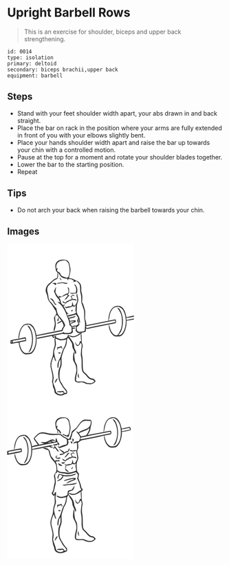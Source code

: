 # Upright Barbell Rows
> This is an exercise for shoulder, biceps and upper back strengthening.

``` 
id: 0014 
type: isolation 
primary: deltoid 
secondary: biceps brachii,upper back 
equipment: barbell 
``` 

## Steps

 - Stand with your feet shoulder width apart, your abs drawn in and back straight.
 - Place the bar on rack in the position where your arms are fully extended in front of you with your elbows slightly bent.
 - Place your hands shoulder width apart and raise the bar up towards your chin with a controlled motion.
 - Pause at the top for a moment and rotate your shoulder blades together.
 - Lower the bar to the starting position.
 - Repeat

## Tips

 - Do not arch your back when raising the barbell towards your chin.

## Images

<svg width="221pt" height="275pt" viewBox="0 0 221 275" xmlns="http://www.w3.org/2000/svg"><g fill="#FFF"><path d="M0 0h221v124.78c-4.27 1.24-8.66 1.99-12.97 3.05-1.28-6.34-2.83-13.33-7.99-17.71-3.98-3.47-9.88-2.56-14.25-.43-7.45 5.48-8.9 15.5-9.45 24.11-12.72 2.75-25.5 5.24-38.28 7.75.45-4.06-1.37-7.73-2.26-11.57.04-5.65.96-11.47-.75-16.98-1.32-3.91-1.95-8.15-4.45-11.54.49-5.87 1.18-12-1.11-17.6-.82-5.36 1-11.77-3.2-16.14-2.57-3.6-7.13-4.25-10.71-6.39-2.34-1.51-5.21-1.46-7.86-1.88 1.01-6.38 4.08-12.87 1.99-19.35-.93-4.54-1.25-10.39-6.45-12.18-5.83-1.41-13.4-1.34-17.37 3.91-3.3 4.37-1.37 10.01-.88 14.94.93 1.05 1.85 2.11 2.78 3.17-.13 3.14-.32 6.28-.67 9.4-6.07.95-9.43 6.5-14.2 9.7-4.69 3.82-7.48 10.93-4.7 16.65 1.84 3.41 1.93 7.33 3.05 10.97 1.08 3.34 3.91 5.58 5.89 8.36 2.75 3.68 4.6 7.95 7.51 11.52.41 1.6.82 3.19 1.24 4.79-1.44 2.36-3.41 4.52-4.19 7.22-.26 3.89 1.81 7.6 1.21 11.54-.15 3.94-2.54 7.73-1.71 11.66.26-.01.78-.02 1.05-.03 1.11-3.83 2.54-7.68 2.45-11.72.39-5.36-2.69-10.72-.01-15.87.71.06 2.12.19 2.83.26.76 1.14 1.55 2.27 2.34 3.4a20.51 20.51 0 0 0-2.67 5.68c.64.44 1.28.88 1.92 1.33.29-2.32.65-4.63.96-6.95 1.33 2.07 2.85 4.01 4.53 5.81-2.77 1.54-5.56 3.06-8.21 4.81 3.45.87 6.14-2.05 8.97-3.48 1.21 2.82 3.33 5.65 2.86 8.87-1.3 1.89-2.9 3.67-3.12 6.08-14.72 2.93-29.42 5.99-44.14 8.99-1.21-6.19-2.86-12.83-7.6-17.32-4.29-4.02-11.15-2.82-15.67.09-6.14 6.18-7.72 15.39-8.4 23.74-4.7.87-9.53 1.3-14.06 2.88.56.88 1.12 1.75 1.68 2.62l.73-2.19c.15 1.08.29 2.17.42 3.26-.8-.6-2.42-1.79-3.23-2.38l1.16 4.32c4.63.57 9.51-2.61 14.34-1.5.35 6.48 2.58 13.28 7.34 17.86 3.52 3.51 8.8 2.15 13.15 1.6 4.29-2.01 6.59-6.58 8.09-10.84 2.47-6.58 2.59-13.72 2.16-20.65 15.35-2.25 30.38-6.17 45.66-8.8.17-3.7 2.79-6.42 4.4-9.54-1.57-8.09-8.73-12.9-12.66-19.68-1.57-3.43-2-7.24-3.02-10.85-4.1-2.93-6.24-7.66-10.06-10.88-4.12-4.09-3.17-10.43-4.76-15.59-1.23-4.2-1.64-9.33 1.61-12.76 2.63-2.38 5.23-4.77 7.66-7.36 2.17-2.38 5.58-2.9 8.02-4.89 1.15-3.28.76-6.84.68-10.23 2.07 2.19 3.42 4.91 5.27 7.25 3.04 2.54 7.12 3.34 10.99 3.38.16.78.47 2.35.63 3.13.44-.95.88-1.91 1.31-2.86 1.78.35 3.57.62 5.39.61 1.37.87 2.76 1.71 4.06 2.69-.69 1.11-1.48 2.15-2.24 3.2.47-.42 1.41-1.25 1.88-1.67.86.11 2.57.32 3.43.43.09-.58.29-1.73.39-2.3 2.35 1.96 4.9 3.87 6.47 6.56 1.85 5.34.28 11.22 2.05 16.59 1.4 4.92.81 10.09 1.1 15.13 1.42 4.43 2.9 8.84 4.41 13.24 1.4 6.18-.05 12.66 1.41 18.85 1.56 5.5.08 11.2.17 16.8-2.48 2.5-7.03 1.47-10.33 2.55-1.03-.69-2.08-1.36-3.13-2.02-.24-1.96-.52-3.92-.86-5.87 1.62-1.87 4.08-3.16 5.02-5.52-.17-.51-.52-1.55-.7-2.07l-.2-.71c-.67-2.34-1.32-4.73-1.05-7.19 1.33 2.39.41 6.12 2.88 7.73.19-2.99-.36-5.96-1.12-8.83-.78-2.88-2.93-5.13-3.85-7.95-1.68-4.22-.22-8.77-.46-13.13-.18-3.84 2.59-7.1 2.44-10.92-.5-3.61-1.46-7.14-2.11-10.72-2.23 2.98.21 6.55.34 9.81.84 4.31-1.94 8.02-4.08 11.45-.67-.12-2.02-.37-2.69-.5-.47-2.13-1.11-4.21-1.81-6.27-.46 2.62.17 5.95-2.08 7.88-2.73.24-5.61-.09-8.01 1.56-1.17-.41-2.35-.83-3.52-1.23 1.13.98 1.99 3.41 3.88 2.78 3.39-1.4 7.42-.93 10.34-3.39.98.38 1.95.77 2.92 1.16.62-.58 1.84-1.74 2.45-2.32-.1 2.25-.17 4.52-.43 6.76-.07.84-.12 1.69-.17 2.54.31.65.93 1.97 1.24 2.62-.02 1.49-1.96 1.68-2.94 2.36-4 1.67-8.61 1.44-12.4 3.71-.26-1.16-.53-2.32-.81-3.47 1.22.35 2.45.7 3.68 1.02-1.83-1.98-4.16-3.61-5.27-6.15-1.37-3.09-2.7-6.21-4.68-8.97 1.77.22 2.48-1.07 3.07-2.38a89.91 89.91 0 0 0-3.48 1.55c-1.07-1.07-2.15-2.12-3.24-3.16-.78-3.51-1.13-7.35-3.81-10.04 4.82-.83 9.11-3.12 13.4-5.34.64.6 1.27 1.2 1.91 1.8-2.04 2.65-4.16 5.23-6.22 7.86 1.55-.89 3.08-1.82 4.6-2.77 1.06-2.12 2.58-3.95 4.57-5.25-1.12-.51-2.23-1.02-3.34-1.54 3.53-2.31 2.73-6.65 2.54-10.2-.12-1.55-1.45-2.45-2.54-3.33.88 3.71 2.95 7.43.81 11.12-4.22 1.01-7.98 3.12-11.22 5.98-1.71-.42-3.42-.89-5.1-1.41l.68 2.65c-3.01-2.54-4.99-5.94-6.46-9.53.39-3 .99-5.97 1.29-8.98-1.81 2.21-2.04 5.24-3.82 7.44 1.89 3.87 2.82 8.34 5.95 11.48 2.41 2.34 3.98 5.31 4.9 8.52-1.57-.5-3.14-.97-4.72-1.38 3.04 3.14 6.98 5.46 9.23 9.32 2.12 3.77 4.62 7.41 5.84 11.61 1.82 6.17 5.68 11.71 5.89 18.32-.16 2.85 4.02 3.19 3.66 6.08-.34 2.77 1.41 6.96-1.83 8.41-3.28 1.6-7.03.6-10.52.71-.66-.69-1.31-1.38-1.96-2.07-.15.41-.45 1.21-.61 1.62-14.94 3-30 5.54-44.86 8.88-.29.5-.86 1.5-1.15 2.01 8.93-1.65 17.8-3.65 26.74-5.28 1.04 1.3 1.85 4.65 4.11 3.2.24-1.52-1.52-2.23-2.31-3.2 4.03-1.22 8.22-1.79 12.3-2.78 2.48-.44 5.09-1.34 7.54-.29 5.14-.18 11.85 1.35 15.08-3.86-.31-1.7-.55-3.4-.79-5.11 1.58-.76 4.67.03 5.11-2.1-2.04-.78-4.43.49-6.19-1.21 1.99-.36 4-.68 6.01-.97l.43-1.77c1.08 2.91.41 6.07.04 9.05 1.88 1.7 3.57 4.98 6.59 3.87 3.16-.88 6.61-.39 9.63-1.69 2.39-1.03 1.59-4.07 1.64-6.04.68.19 2.04.58 2.72.78 12.31-2.87 24.73-5.25 37.11-7.79.19 7.14 2.77 14.68 8.42 19.32 2.98 2.46 7.1 1.48 10.63 1.32 2.79-.13 4.91-2.36 6.47-4.47 4.46-6.71 5.91-14.96 5.69-22.9 4.3-.33 8.48-1.43 12.74-1.99V275H0V0m91.03 57.97c.62 1.41 1.26 2.8 1.89 4.2.46.16 1.4.5 1.87.66-.85-1.9-2.25-3.44-3.76-4.86m-3.28 9.96c-.14.38-.41 1.13-.55 1.51 4.2-.33 8.49-2.41 12.62-.53 1.97 1.03 4.54.9 5.58-1.34-1.84.54-3.7.24-5.46-.4-4.04-1.28-8.17.23-12.19.76m-9.16 1.5c1.81-.45 3.58.02 4.74 1.53 1.3 1.81 3.39-2.09 1.74-2.84-2.2-.72-4.93-.63-6.48 1.31m38.2.11c.83 2.23 2.23 4.19 3.15 6.38.65 3.05.74 6.33-.62 9.2-3.52-.11-7.09.55-10.55-.39 1.4.79 2.75 1.72 4.29 2.23 2.13-.28 4.22-1.11 6.39-.74.54-.09 1.61-.28 2.15-.37 1.79-5.77.66-12.98-4.81-16.31m-2.33 18.99c-1.43 1.05-2.46 2.82-4.53 2.08 1.85 1.5 2.94 3.72 2.11 6.1-3.13-.05-5.4 2.28-8.28 3.09-.71.86-1.41 1.72-2.1 2.6-1.91-.61-3.5-1.82-5.06-3.02-.35 3.26 3.02 3.85 5.37 4.51 1.27-1.55 2.76-2.91 4.85-3.13l1.41-1.57c1.85-.23 3.62-.8 5.15-1.89 2.68.15 5.37.48 7.88 1.52-.7-3.55-4.87-2.83-7.53-3.01.08-1.56-.76-2.82-1.73-3.96l2.73-2.28c1.1.49 2.21.95 3.33 1.39-.91-1.09-1.93-2.78-3.6-2.43m-40.67 6.5c3.53 1.37 5.98 4.15 7.52 7.55.88 1.44 2.88 5.26 4.69 2.67-3.76-1.53-3.91-6.1-6.55-8.74-1.39-1.67-3.7-1.57-5.66-1.48m28.45 18.82c.7.5.7.5 0 0m10.27 1.27l-.68 1.72c1.4 3.27 3.86-3.61.68-1.72m10.01 43.62c-2.11.75-4.15 1.74-6.36 2.17-2.9.18-5.61-1.08-8.44-1.47-2.38-1.92-2.3 1.72-3.12 3.16-2.22 2.28-5.54 2.85-8.54 3.34-3.95.63-7.43-1.66-10.99-2.94l-.04-3.3c-.92.42-2.76 1.27-3.68 1.69 2.26 0 1.78 2.14 1.54 3.45-.97 4.99 1.33 10.26-.84 15.07-1.77 4.68-1.88 9.72-2.31 14.63-2.02 6.91-5.75 14-3.8 21.37 1.86 7.92 4.8 16.2 2.13 24.32 2.02 3.7.78 8.08 2.97 11.69 1.58 2.43.78 5.58 2.21 8.02 3.94 4.71 11.95 6.12 16.89 2.29 1.28-.36 2.93-.09 3.86-1.21 1.16-1.21.41-2.97.45-4.43-1.38-1.66-2.4-3.6-3.92-5.13-3.26-3.08-4.33-7.68-7.26-11.02-2.81-6.43-2.36-13.62-1.22-20.37.55-3.08 2.36-5.78 2.75-8.89.47-4.07-.17-8.15-.07-12.22.47-5.11 2.88-9.72 4.12-14.63 1.76-3.15 4.01-6.13 4.54-9.81 1.22-3.6-.15-7.93 2.58-10.96 2.79 2.13 4.29 5.38 6.18 8.25 2.14 3.13.63 7.32 2.57 10.54 1.69 3.1 2.89 6.43 4.41 9.61 2.85-2.76-.2-6.12-1.27-8.91-1.83-3.25-.52-7.32-2.54-10.48-1.34-2.24-2.58-4.54-4.16-6.62-.63-1.04-2.04-1.8-1.79-3.2-.63-.38-1.89-1.13-2.52-1.51l1.44-.65c6.46 4.62 14.55.52 19.88-3.93.31 4.32.49 8.65.8 12.97-.51 0-1.54-.01-2.05-.02-.73 2.28-1.01 5.05-2.99 6.63-2.64.1-4.21-2.66-4.75-4.9-.2.03-.6.1-.8.14.93 2.19 1.24 5.2 3.68 6.28 3.36.36 4.72-3.28 6.13-5.61 3.69 4.44.34 9.78.64 14.75-.09 3.03-.9 6.09-.01 9.1 2.39 8.97-.71 18.53 2.8 27.3 2.71 2.68 5.63 5.18 7.85 8.31 2.44 3.38 6.4 5.36 10.53 5.56.73.97 1.45 1.96 2.16 2.96-1.72.89-3.34 1.95-5.09 2.77-2.65.18-5.29-.36-7.93-.5-2.46-.78-4.58-2.68-7.27-2.64-3.36-.09-6.7.31-10.06.27-.65-.96-2.11-1.66-1.7-3.03.25-4 .28-8.18 1.94-11.89.01-4.1.26-8.22-.22-12.3-.34-3.56-3.42-6.13-3.72-9.68-.54-4.53-1.84-9.15-.47-13.66-.73-.22-1.69-.41-1.95.56-.77 3.6-.82 7.31-.87 10.98.65 4.32 3.95 7.66 4.99 11.86.94 3.94 1.3 8.14.17 12.09-1 4.72-2.93 9.65-1.45 14.48 2.54 2.56 6.35 2.56 9.65 1.83 3.65-.93 6.76 1.55 9.93 2.87 2.35.14 4.7.33 7.01.81 3.42-1.13 7.63-2.09 9.15-5.79-1.6-1.67-2.76-4.45-5.44-4.4-6.52-.42-9.05-7.36-13.81-10.71-2-1.31-2.35-3.86-2.84-6.01-.96-8.3.38-16.8-1.78-24.96.15-4.53-.44-9.17 1.04-13.55 1.09-3.35-1.76-6.24-1.43-9.55.19-4.64-.12-9.29-.85-13.88l1.99-.88c-3.53-1.19-5.97 1.83-8.63 3.52m.34 71.56c.79 1.41 1.47 2.95 2.83 3.93-.73-2.71-1.27-5.46-1.27-8.27-1.26 1.09-1.15 2.86-1.56 4.34z"/><path d="M89.46 31.39c3.6-2.94 8.4-2.96 12.8-2.79 1.59 1.42 3.38 2.72 4.47 4.6 2.45 7.84 3.35 16.51-.07 24.23-.93.45-1.86.91-2.78 1.38-2.64-.8-5.28-1.62-7.81-2.73-2.38-1.08-3.25-3.74-4.18-5.97-1.67-.99-3.38-1.94-4.82-3.25-.36-1.71.6-3.3 1.03-4.91-.62.15-1.86.44-2.48.59-.46-4 .18-8.78 3.84-11.15zM185.58 111.62c2.34-2.1 5.76-1.64 8.61-2.53 3.08 1.62 6.43 3.28 8.13 6.5 4.77 8.56 5.6 18.96 3.61 28.44-.87 4.48-2.63 8.86-5.59 12.37-1.54 1.62-3.82 3.18-6.17 2.41 1.76-2.71 4.25-5.08 5.19-8.3 3.63-10.61 3.57-22.7-.99-33.02-1.51-2.55-2.81-6.31-6.32-6.34 3.29 4.56 6.62 9.36 7.5 15.07 1.19 7.12 1.13 14.58-.91 21.54-1.23 3.71-3.52 6.92-5.32 10.36l-.15-2.03c-.09.67-.28 2.02-.37 2.69-4.27 1.8-8.37-1.71-10.34-5.25-3-3.89-3.09-9-5.24-13.27 4.01-.54 7.95-1.49 11.92-2.27 1.27-2.16.81-4.44-.33-6.55-4.07.76-8.14 1.51-12.19 2.32 1.42-2.68 1.45-5.75 2.08-8.65.96-5.01 2.99-10.04 6.88-13.49zM105.55 126.72c4.75-1.33 9.73-2.05 14.36-3.9 1.24 1.9 2.53 3.78 3.77 5.69-.59 1.82-1.14 3.67-1.68 5.51 1 1.84 1.8 3.79 2.41 5.8-.72.35-2.15 1.04-2.86 1.39l.33.75c-2.97.2-6.04.39-8.75 1.74-2.01-2.36-3.15-5.22-3.44-8.31 2.49-.18 5.07-1.2 7.48-.12-2.13 1.28-5.87 1.01-6.49 4.02 2.98-.92 5.87-2.11 8.75-3.33-.05-1.02-.08-2.03-.11-3.04-3.25-.15-6.46.45-9.59 1.25-.56-1.35-1.14-2.69-1.75-4.02 3.33-.29 6.53-1.31 9.68-2.39.68-.91 1.39-1.8 2.12-2.67-3.85 1.92-8.16 2.44-12.26 3.56-.49-.48-1.48-1.44-1.97-1.93zM208.03 128.79c4.39-.21 8.65-1.37 12.97-2.09v3.27c-4.26 1.02-8.62 1.51-12.85 2.68-.03-1.28-.07-2.57-.12-3.86z"/><path d="M136.99 143.42c16.46-3.06 32.86-6.4 49.22-9.91 1.9-1.05 3.94 1.99 1.65 3.03-16.31 3.55-32.87 5.96-49.04 10.11-.65-1.05-1.26-2.14-1.83-3.23zM28.16 143.27c2.4-2.63 6.23-1.99 9.36-2.92 9.22 3.76 11.84 14.59 12.39 23.56.14 8.2-1.08 17.15-6.46 23.67-2.71 3.42-7.5 2.72-11.35 2.77-4.41-1.02-6.88-5.35-8.41-9.25-1.4-3.11-1.93-6.49-2.09-9.87 3.9-.27 7.73-1.17 11.49-2.19.09-2.23-.26-4.43-1.21-6.46-4.16.58-8.15 2.03-12.33 2.45.34-.54 1.04-1.62 1.39-2.17.79-6.93 2.22-14.38 7.22-19.59m6.93-.93c2.28 3.42 5.13 6.58 6.26 10.65 3.63 11.89 2.55 25.52-4.45 36.01 2.76-.78 4.08-3.48 5.01-5.95 4.08-10.76 4.1-23.09-.26-33.77-1.5-2.81-2.73-6.94-6.56-6.94z"/><path d="M9.55 168.6c6.91-.69 13.65-2.42 20.48-3.55 1.77-.79 1.65 1.5 1.97 2.49-7.37 1.55-14.78 2.86-22.12 4.5-.09-.86-.25-2.58-.33-3.44zM84.02 164.77c2.68.81 5.17 2.18 7.84 3.03 3.79.67 7.56-.63 11.24-1.35-.75 5.45-1.55 11.17-4.9 15.73-2.36 5.07-3.88 10.52-5.62 15.84-2.41 4.29-4.72 8.86-4.9 13.89-.03 1.62-.47 3.64 1.21 4.65 1.12-5.17.42-10.94 3.98-15.32.02 4.61.84 9.52-1.41 13.78-2.9 6.24-2.9 13.48-1.61 20.13.81 5.61 4.85 9.86 7.19 14.84 2.42 2.87 4.99 5.66 6.73 9.03-1.17.57-2.4.97-3.68 1.2-.99-1.52-1.7-4.48-4.14-3.66-2.78.69-5.76.13-8.48.72-.18.38-.53 1.15-.71 1.53.98-.18 1.95-.35 2.93-.52 2.97 2.12 7.32-2.19 9.06 1.97-4.02 3.69-10.68 2.33-13.66-2-.46-6.03-3.87-11.29-5.03-17.17-.08-2.74 1.05-5.36.94-8.1-.3-5.99-2.29-11.69-3.63-17.48-1.39-6.52.99-13.05 3.64-18.91 1.9 2.39 1.18 7.1 4.5 8.09a85.946 85.946 0 0 1-3.83-15.63c.16-4.5 2.28-8.55 3.29-12.86.1-3.84-.7-7.62-.95-11.43m3.51 15.01c-.2 1.8-.38 3.61-.46 5.43.7-1.13 1.38-2.28 2.06-3.42 1.72-.34 3.42-.8 5.06-1.42.67 1.09 1.39 2.14 2.17 3.15-.35-1.9-1-3.72-1.7-5.51-2.17 1.29-4.59 1.96-7.13 1.77m1.73 9.29c.13.53.4 1.58.54 2.11.94-.13 2.82-.38 3.76-.51-.65-1.87-2.76-1.38-4.3-1.6m-6.51 53.64c1.02-.93 2.02-1.88 2.99-2.87.43-1.94 1.57-3.59 2.66-5.21-3.73.25-4.71 5.12-5.65 8.08z"/></g><g fill="#333"><path d="M85.89 31.83c3.97-5.25 11.54-5.32 17.37-3.91 5.2 1.79 5.52 7.64 6.45 12.18 2.09 6.48-.98 12.97-1.99 19.35 2.65.42 5.52.37 7.86 1.88 3.58 2.14 8.14 2.79 10.71 6.39 4.2 4.37 2.38 10.78 3.2 16.14 2.29 5.6 1.6 11.73 1.11 17.6 2.5 3.39 3.13 7.63 4.45 11.54 1.71 5.51.79 11.33.75 16.98.89 3.84 2.71 7.51 2.26 11.57 12.78-2.51 25.56-5 38.28-7.75.55-8.61 2-18.63 9.45-24.11 4.37-2.13 10.27-3.04 14.25.43 5.16 4.38 6.71 11.37 7.99 17.71 4.31-1.06 8.7-1.81 12.97-3.05v1.92c-4.32.72-8.58 1.88-12.97 2.09.05 1.29.09 2.58.12 3.86 4.23-1.17 8.59-1.66 12.85-2.68v1.67c-4.26.56-8.44 1.66-12.74 1.99.22 7.94-1.23 16.19-5.69 22.9-1.56 2.11-3.68 4.34-6.47 4.47-3.53.16-7.65 1.14-10.63-1.32-5.65-4.64-8.23-12.18-8.42-19.32-12.38 2.54-24.8 4.92-37.11 7.79-.68-.2-2.04-.59-2.72-.78-.05 1.97.75 5.01-1.64 6.04-3.02 1.3-6.47.81-9.63 1.69-3.02 1.11-4.71-2.17-6.59-3.87.37-2.98 1.04-6.14-.04-9.05l-.43 1.77c-2.01.29-4.02.61-6.01.97 1.76 1.7 4.15.43 6.19 1.21-.44 2.13-3.53 1.34-5.11 2.1.24 1.71.48 3.41.79 5.11-3.23 5.21-9.94 3.68-15.08 3.86-2.45-1.05-5.06-.15-7.54.29-4.08.99-8.27 1.56-12.3 2.78.79.97 2.55 1.68 2.31 3.2-2.26 1.45-3.07-1.9-4.11-3.2-8.94 1.63-17.81 3.63-26.74 5.28.29-.51.86-1.51 1.15-2.01 14.86-3.34 29.92-5.88 44.86-8.88.16-.41.46-1.21.61-1.62.65.69 1.3 1.38 1.96 2.07 3.49-.11 7.24.89 10.52-.71 3.24-1.45 1.49-5.64 1.83-8.41.36-2.89-3.82-3.23-3.66-6.08-.21-6.61-4.07-12.15-5.89-18.32-1.22-4.2-3.72-7.84-5.84-11.61-2.25-3.86-6.19-6.18-9.23-9.32 1.58.41 3.15.88 4.72 1.38-.92-3.21-2.49-6.18-4.9-8.52-3.13-3.14-4.06-7.61-5.95-11.48 1.78-2.2 2.01-5.23 3.82-7.44-.3 3.01-.9 5.98-1.29 8.98 1.47 3.59 3.45 6.99 6.46 9.53l-.68-2.65c1.68.52 3.39.99 5.1 1.41 3.24-2.86 7-4.97 11.22-5.98 2.14-3.69.07-7.41-.81-11.12 1.09.88 2.42 1.78 2.54 3.33.19 3.55.99 7.89-2.54 10.2 1.11.52 2.22 1.03 3.34 1.54-1.99 1.3-3.51 3.13-4.57 5.25-1.52.95-3.05 1.88-4.6 2.77 2.06-2.63 4.18-5.21 6.22-7.86-.64-.6-1.27-1.2-1.91-1.8-4.29 2.22-8.58 4.51-13.4 5.34 2.68 2.69 3.03 6.53 3.81 10.04 1.09 1.04 2.17 2.09 3.24 3.16a89.91 89.91 0 0 1 3.48-1.55c-.59 1.31-1.3 2.6-3.07 2.38 1.98 2.76 3.31 5.88 4.68 8.97 1.11 2.54 3.44 4.17 5.27 6.15-1.23-.32-2.46-.67-3.68-1.02.28 1.15.55 2.31.81 3.47 3.79-2.27 8.4-2.04 12.4-3.71.98-.68 2.92-.87 2.94-2.36-.31-.65-.93-1.97-1.24-2.62.05-.85.1-1.7.17-2.54.26-2.24.33-4.51.43-6.76-.61.58-1.83 1.74-2.45 2.32-.97-.39-1.94-.78-2.92-1.16-2.92 2.46-6.95 1.99-10.34 3.39-1.89.63-2.75-1.8-3.88-2.78 1.17.4 2.35.82 3.52 1.23 2.4-1.65 5.28-1.32 8.01-1.56 2.25-1.93 1.62-5.26 2.08-7.88.7 2.06 1.34 4.14 1.81 6.27.67.13 2.02.38 2.69.5 2.14-3.43 4.92-7.14 4.08-11.45-.13-3.26-2.57-6.83-.34-9.81.65 3.58 1.61 7.11 2.11 10.72.15 3.82-2.62 7.08-2.44 10.92.24 4.36-1.22 8.91.46 13.13.92 2.82 3.07 5.07 3.85 7.95.76 2.87 1.31 5.84 1.12 8.83-2.47-1.61-1.55-5.34-2.88-7.73-.27 2.46.38 4.85 1.05 7.19l.2.71c.18.52.53 1.56.7 2.07-.94 2.36-3.4 3.65-5.02 5.52.34 1.95.62 3.91.86 5.87 1.05.66 2.1 1.33 3.13 2.02 3.3-1.08 7.85-.05 10.33-2.55-.09-5.6 1.39-11.3-.17-16.8-1.46-6.19-.01-12.67-1.41-18.85-1.51-4.4-2.99-8.81-4.41-13.24-.29-5.04.3-10.21-1.1-15.13-1.77-5.37-.2-11.25-2.05-16.59-1.57-2.69-4.12-4.6-6.47-6.56-.1.57-.3 1.72-.39 2.3-.86-.11-2.57-.32-3.43-.43-.47.42-1.41 1.25-1.88 1.67.76-1.05 1.55-2.09 2.24-3.2-1.3-.98-2.69-1.82-4.06-2.69-1.82.01-3.61-.26-5.39-.61-.43.95-.87 1.91-1.31 2.86-.16-.78-.47-2.35-.63-3.13-3.87-.04-7.95-.84-10.99-3.38-1.85-2.34-3.2-5.06-5.27-7.25.08 3.39.47 6.95-.68 10.23-2.44 1.99-5.85 2.51-8.02 4.89-2.43 2.59-5.03 4.98-7.66 7.36-3.25 3.43-2.84 8.56-1.61 12.76 1.59 5.16.64 11.5 4.76 15.59 3.82 3.22 5.96 7.95 10.06 10.88 1.02 3.61 1.45 7.42 3.02 10.85 3.93 6.78 11.09 11.59 12.66 19.68-1.61 3.12-4.23 5.84-4.4 9.54-15.28 2.63-30.31 6.55-45.66 8.8.43 6.93.31 14.07-2.16 20.65-1.5 4.26-3.8 8.83-8.09 10.84-4.35.55-9.63 1.91-13.15-1.6-4.76-4.58-6.99-11.38-7.34-17.86-4.83-1.11-9.71 2.07-14.34 1.5l-1.16-4.32c.81.59 2.43 1.78 3.23 2.38-.13-1.09-.27-2.18-.42-3.26l-.73 2.19c-.56-.87-1.12-1.74-1.68-2.62 4.53-1.58 9.36-2.01 14.06-2.88.68-8.35 2.26-17.56 8.4-23.74 4.52-2.91 11.38-4.11 15.67-.09 4.74 4.49 6.39 11.13 7.6 17.32 14.72-3 29.42-6.06 44.14-8.99.22-2.41 1.82-4.19 3.12-6.08.47-3.22-1.65-6.05-2.86-8.87-2.83 1.43-5.52 4.35-8.97 3.48 2.65-1.75 5.44-3.27 8.21-4.81-1.68-1.8-3.2-3.74-4.53-5.81-.31 2.32-.67 4.63-.96 6.95-.64-.45-1.28-.89-1.92-1.33.6-2.02 1.49-3.94 2.67-5.68-.79-1.13-1.58-2.26-2.34-3.4-.71-.07-2.12-.2-2.83-.26-2.68 5.15.4 10.51.01 15.87.09 4.04-1.34 7.89-2.45 11.72-.27.01-.79.02-1.05.03-.83-3.93 1.56-7.72 1.71-11.66.6-3.94-1.47-7.65-1.21-11.54.78-2.7 2.75-4.86 4.19-7.22-.42-1.6-.83-3.19-1.24-4.79-2.91-3.57-4.76-7.84-7.51-11.52-1.98-2.78-4.81-5.02-5.89-8.36-1.12-3.64-1.21-7.56-3.05-10.97-2.78-5.72.01-12.83 4.7-16.65 4.77-3.2 8.13-8.75 14.2-9.7.35-3.12.54-6.26.67-9.4-.93-1.06-1.85-2.12-2.78-3.17-.49-4.93-2.42-10.57.88-14.94m3.57-.44c-3.66 2.37-4.3 7.15-3.84 11.15.62-.15 1.86-.44 2.48-.59-.43 1.61-1.39 3.2-1.03 4.91 1.44 1.31 3.15 2.26 4.82 3.25.93 2.23 1.8 4.89 4.18 5.97 2.53 1.11 5.17 1.93 7.81 2.73.92-.47 1.85-.93 2.78-1.38 3.42-7.72 2.52-16.39.07-24.23-1.09-1.88-2.88-3.18-4.47-4.6-4.4-.17-9.2-.15-12.8 2.79m96.12 80.23c-3.89 3.45-5.92 8.48-6.88 13.49-.63 2.9-.66 5.97-2.08 8.65 4.05-.81 8.12-1.56 12.19-2.32 1.14 2.11 1.6 4.39.33 6.55-3.97.78-7.91 1.73-11.92 2.27 2.15 4.27 2.24 9.38 5.24 13.27 1.97 3.54 6.07 7.05 10.34 5.25.09-.67.28-2.02.37-2.69l.15 2.03c1.8-3.44 4.09-6.65 5.32-10.36 2.04-6.96 2.1-14.42.91-21.54-.88-5.71-4.21-10.51-7.5-15.07 3.51.03 4.81 3.79 6.32 6.34 4.56 10.32 4.62 22.41.99 33.02-.94 3.22-3.43 5.59-5.19 8.3 2.35.77 4.63-.79 6.17-2.41 2.96-3.51 4.72-7.89 5.59-12.37 1.99-9.48 1.16-19.88-3.61-28.44-1.7-3.22-5.05-4.88-8.13-6.5-2.85.89-6.27.43-8.61 2.53m-80.03 15.1c.49.49 1.48 1.45 1.97 1.93 4.1-1.12 8.41-1.64 12.26-3.56-.73.87-1.44 1.76-2.12 2.67-3.15 1.08-6.35 2.1-9.68 2.39.61 1.33 1.19 2.67 1.75 4.02 3.13-.8 6.34-1.4 9.59-1.25.03 1.01.06 2.02.11 3.04-2.88 1.22-5.77 2.41-8.75 3.33.62-3.01 4.36-2.74 6.49-4.02-2.41-1.08-4.99-.06-7.48.12.29 3.09 1.43 5.95 3.44 8.31 2.71-1.35 5.78-1.54 8.75-1.74l-.33-.75c.71-.35 2.14-1.04 2.86-1.39-.61-2.01-1.41-3.96-2.41-5.8.54-1.84 1.09-3.69 1.68-5.51-1.24-1.91-2.53-3.79-3.77-5.69-4.63 1.85-9.61 2.57-14.36 3.9m31.44 16.7c.57 1.09 1.18 2.18 1.83 3.23 16.17-4.15 32.73-6.56 49.04-10.11 2.29-1.04.25-4.08-1.65-3.03-16.36 3.51-32.76 6.85-49.22 9.91m-108.83-.15c-5 5.21-6.43 12.66-7.22 19.59-.35.55-1.05 1.63-1.39 2.17 4.18-.42 8.17-1.87 12.33-2.45.95 2.03 1.3 4.23 1.21 6.46-3.76 1.02-7.59 1.92-11.49 2.19.16 3.38.69 6.76 2.09 9.87 1.53 3.9 4 8.23 8.41 9.25 3.85-.05 8.64.65 11.35-2.77 5.38-6.52 6.6-15.47 6.46-23.67-.55-8.97-3.17-19.8-12.39-23.56-3.13.93-6.96.29-9.36 2.92M9.55 168.6c.08.86.24 2.58.33 3.44 7.34-1.64 14.75-2.95 22.12-4.5-.32-.99-.2-3.28-1.97-2.49-6.83 1.13-13.57 2.86-20.48 3.55z"/><path d="M91.03 57.97c1.51 1.42 2.91 2.96 3.76 4.86-.47-.16-1.41-.5-1.87-.66-.63-1.4-1.27-2.79-1.89-4.2zM87.75 67.93c4.02-.53 8.15-2.04 12.19-.76 1.76.64 3.62.94 5.46.4-1.04 2.24-3.61 2.37-5.58 1.34-4.13-1.88-8.42.2-12.62.53.14-.38.41-1.13.55-1.51zM78.59 69.43c1.55-1.94 4.28-2.03 6.48-1.31 1.65.75-.44 4.65-1.74 2.84-1.16-1.51-2.93-1.98-4.74-1.53zM116.79 69.54c5.47 3.33 6.6 10.54 4.81 16.31-.54.09-1.61.28-2.15.37-2.17-.37-4.26.46-6.39.74-1.54-.51-2.89-1.44-4.29-2.23 3.46.94 7.03.28 10.55.39 1.36-2.87 1.27-6.15.62-9.2-.92-2.19-2.32-4.15-3.15-6.38zM114.46 88.53c1.67-.35 2.69 1.34 3.6 2.43-1.12-.44-2.23-.9-3.33-1.39L112 91.85c.97 1.14 1.81 2.4 1.73 3.96 2.66.18 6.83-.54 7.53 3.01-2.51-1.04-5.2-1.37-7.88-1.52-1.53 1.09-3.3 1.66-5.15 1.89l-1.41 1.57c-2.09.22-3.58 1.58-4.85 3.13-2.35-.66-5.72-1.25-5.37-4.51 1.56 1.2 3.15 2.41 5.06 3.02.69-.88 1.39-1.74 2.1-2.6 2.88-.81 5.15-3.14 8.28-3.09.83-2.38-.26-4.6-2.11-6.1 2.07.74 3.1-1.03 4.53-2.08zM73.79 95.03c1.96-.09 4.27-.19 5.66 1.48 2.64 2.64 2.79 7.21 6.55 8.74-1.81 2.59-3.81-1.23-4.69-2.67-1.54-3.4-3.99-6.18-7.52-7.55zM102.24 113.85c.7.5.7.5 0 0zM112.51 115.12c3.18-1.89.72 4.99-.68 1.72l.68-1.72zM35.09 142.34c3.83 0 5.06 4.13 6.56 6.94 4.36 10.68 4.34 23.01.26 33.77-.93 2.47-2.25 5.17-5.01 5.95 7-10.49 8.08-24.12 4.45-36.01-1.13-4.07-3.98-7.23-6.26-10.65zM122.52 158.74c2.66-1.69 5.1-4.71 8.63-3.52l-1.99.88c.73 4.59 1.04 9.24.85 13.88-.33 3.31 2.52 6.2 1.43 9.55-1.48 4.38-.89 9.02-1.04 13.55 2.16 8.16.82 16.66 1.78 24.96.49 2.15.84 4.7 2.84 6.01 4.76 3.35 7.29 10.29 13.81 10.71 2.68-.05 3.84 2.73 5.44 4.4-1.52 3.7-5.73 4.66-9.15 5.79-2.31-.48-4.66-.67-7.01-.81-3.17-1.32-6.28-3.8-9.93-2.87-3.3.73-7.11.73-9.65-1.83-1.48-4.83.45-9.76 1.45-14.48 1.13-3.95.77-8.15-.17-12.09-1.04-4.2-4.34-7.54-4.99-11.86.05-3.67.1-7.38.87-10.98.26-.97 1.22-.78 1.95-.56-1.37 4.51-.07 9.13.47 13.66.3 3.55 3.38 6.12 3.72 9.68.48 4.08.23 8.2.22 12.3-1.66 3.71-1.69 7.89-1.94 11.89-.41 1.37 1.05 2.07 1.7 3.03 3.36.04 6.7-.36 10.06-.27 2.69-.04 4.81 1.86 7.27 2.64 2.64.14 5.28.68 7.93.5 1.75-.82 3.37-1.88 5.09-2.77-.71-1-1.43-1.99-2.16-2.96-4.13-.2-8.09-2.18-10.53-5.56-2.22-3.13-5.14-5.63-7.85-8.31-3.51-8.77-.41-18.33-2.8-27.3-.89-3.01-.08-6.07.01-9.1-.3-4.97 3.05-10.31-.64-14.75-1.41 2.33-2.77 5.97-6.13 5.61-2.44-1.08-2.75-4.09-3.68-6.28.2-.04.6-.11.8-.14.54 2.24 2.11 5 4.75 4.9 1.98-1.58 2.26-4.35 2.99-6.63.51.01 1.54.02 2.05.02-.31-4.32-.49-8.65-.8-12.97-5.33 4.45-13.42 8.55-19.88 3.93l-1.44.65c.63.38 1.89 1.13 2.52 1.51-.25 1.4 1.16 2.16 1.79 3.2 1.58 2.08 2.82 4.38 4.16 6.62 2.02 3.16.71 7.23 2.54 10.48 1.07 2.79 4.12 6.15 1.27 8.91-1.52-3.18-2.72-6.51-4.41-9.61-1.94-3.22-.43-7.41-2.57-10.54-1.89-2.87-3.39-6.12-6.18-8.25-2.73 3.03-1.36 7.36-2.58 10.96-.53 3.68-2.78 6.66-4.54 9.81-1.24 4.91-3.65 9.52-4.12 14.63-.1 4.07.54 8.15.07 12.22-.39 3.11-2.2 5.81-2.75 8.89-1.14 6.75-1.59 13.94 1.22 20.37 2.93 3.34 4 7.94 7.26 11.02 1.52 1.53 2.54 3.47 3.92 5.13-.04 1.46.71 3.22-.45 4.43-.93 1.12-2.58.85-3.86 1.21-4.94 3.83-12.95 2.42-16.89-2.29-1.43-2.44-.63-5.59-2.21-8.02-2.19-3.61-.95-7.99-2.97-11.69 2.67-8.12-.27-16.4-2.13-24.32-1.95-7.37 1.78-14.46 3.8-21.37.43-4.91.54-9.95 2.31-14.63 2.17-4.81-.13-10.08.84-15.07.24-1.31.72-3.45-1.54-3.45.92-.42 2.76-1.27 3.68-1.69l.04 3.3c3.56 1.28 7.04 3.57 10.99 2.94 3-.49 6.32-1.06 8.54-3.34.82-1.44.74-5.08 3.12-3.16 2.83.39 5.54 1.65 8.44 1.47 2.21-.43 4.25-1.42 6.36-2.17m-38.5 6.03c.25 3.81 1.05 7.59.95 11.43-1.01 4.31-3.13 8.36-3.29 12.86.78 5.31 2.07 10.55 3.83 15.63-3.32-.99-2.6-5.7-4.5-8.09-2.65 5.86-5.03 12.39-3.64 18.91C78.71 221.3 80.7 227 81 232.99c.11 2.74-1.02 5.36-.94 8.1 1.16 5.88 4.57 11.14 5.03 17.17 2.98 4.33 9.64 5.69 13.66 2-1.74-4.16-6.09.15-9.06-1.97-.98.17-1.95.34-2.93.52.18-.38.53-1.15.71-1.53 2.72-.59 5.7-.03 8.48-.72 2.44-.82 3.15 2.14 4.14 3.66 1.28-.23 2.51-.63 3.68-1.2-1.74-3.37-4.31-6.16-6.73-9.03-2.34-4.98-6.38-9.23-7.19-14.84-1.29-6.65-1.29-13.89 1.61-20.13 2.25-4.26 1.43-9.17 1.41-13.78-3.56 4.38-2.86 10.15-3.98 15.32-1.68-1.01-1.24-3.03-1.21-4.65.18-5.03 2.49-9.6 4.9-13.89 1.74-5.32 3.26-10.77 5.62-15.84 3.35-4.56 4.15-10.28 4.9-15.73-3.68.72-7.45 2.02-11.24 1.35-2.67-.85-5.16-2.22-7.84-3.03z"/><path d="M87.53 179.78c2.54.19 4.96-.48 7.13-1.77.7 1.79 1.35 3.61 1.7 5.51-.78-1.01-1.5-2.06-2.17-3.15a31.67 31.67 0 0 1-5.06 1.42c-.68 1.14-1.36 2.29-2.06 3.42.08-1.82.26-3.63.46-5.43zM89.26 189.07c1.54.22 3.65-.27 4.3 1.6-.94.13-2.82.38-3.76.51-.14-.53-.41-1.58-.54-2.11zM122.86 230.3c.41-1.48.3-3.25 1.56-4.34 0 2.81.54 5.56 1.27 8.27-1.36-.98-2.04-2.52-2.83-3.93zM82.75 242.71c.94-2.96 1.92-7.83 5.65-8.08-1.09 1.62-2.23 3.27-2.66 5.21-.97.99-1.97 1.94-2.99 2.87z"/></g></svg>
<svg width="221pt" height="275pt" viewBox="0 0 221 275" xmlns="http://www.w3.org/2000/svg"><g fill="#FFF"><path d="M0 0h221v275H0V92.71c8.39-2.17 17.25-2.57 25.46-5.4.34-2.02-.26-4.02-.72-5.96-4.04.59-8.06 1.4-12.07 2.19 1.44-7.12 1.89-15.11 7.14-20.69 2.46-3.02 6.61-2.98 10.09-3.79 2.9 2.01 6.11 3.91 7.88 7.09 4.37 7.5 4.84 16.56 3.9 24.99-1.04 6.25-3.01 13.37-8.8 16.84-4.22 1.06-9.61 1.61-12.9-1.9-4.19-4.22-5.11-10.28-6.84-15.7-1.2 3.38.45 6.89 1.52 10.09 1.92 4.83 5.46 10.33 11.24 10.51 3.5-.35 7.69.07 10.19-2.96 6.12-6.4 7.37-15.76 7.58-24.24 9.95-.93 19.63-3.7 29.5-5.2 2.37.73 4.58 3.02 6.8.64-1.54-.38-3.07-.8-4.58-1.27 1.24-.32 3.71-.94 4.95-1.25-3.98-1.92-8.27-.09-12.29.68-8.14 2.02-16.5 3.02-24.59 5.27-.01-.83-.05-2.5-.07-3.33 14.63-3.1 29.33-5.88 44.01-8.77l.52 3.03c-2.64.36-5.27.78-7.89 1.25.37.73.94 1.35 1.81 1.46 2.49-.3 6.06.05 6.81-3.05.16 1.14.34 2.28.54 3.42.74-.75 1.44-1.54 2.11-2.35-1.35-2.13-3.5-3.83-4.07-6.38-.48-1.75-.89-3.56-2.16-4.94-.45 2.11-.65 4.26-.72 6.41-2.79.79-5.59.68-7.86-1.31 2.52-.01 5.04.08 7.56-.01-2.1-1.95-5.28-2.85-7.96-1.63-3.59 1.56-6.94 4.09-10.99 4.21-2.47-.01-4.94-.24-7.41-.11 2.14.97 4.37 1.72 6.59 2.5-2.88.69-5.78 1.26-8.67 1.89-2.1-4.12-5.86-7.07-7.93-11.18 2.85-2.16 4.89-5.23 7.85-7.22 5.7-2.3 11.83-.26 17.51 1.06 5.62 1.07 11.37.28 17.03.05 2.54-.45 4.25 1.81 6.05 3.18 2.03 1.91 4.85 2.51 7.16 3.99 1.41 2.97 1.62 6.63.26 9.68-3.77 1.13-7.71 1.79-11.16 3.78-1.52 1.22-3-.49-4.45-.97 1.04 1.36 1.79 3.91 3.95 3.56 4.54-1.77 9.37-2.93 13.6-5.4.77-1.52 1.09-3.2 1.6-4.81-.36-1.28-.71-2.55-1.05-3.83 1.9-.35 3.8-.69 5.71-1.01-.22-.82-.43-1.64-.64-2.46 1.74-2.77 2.05-6.01 2.71-9.12 3.69-4.06 7.99-7.62 10.99-12.27 2.56-3.72 5.56-8.09 10.43-8.66 3.38-.11 6.77.18 10.14-.19 1.49 4.67-.68 9.82-4.46 12.71-5.2 3.17-11.65 3.95-16.36 7.98-1.28-1.15-2.84-1.84-4.5-2.24 2.69 3.64 6.27 6.92 7.51 11.37-.67 2.05-1.66 3.96-2.57 5.9-3.78.05-7.85.64-10.13 4.03 2.24-.44 4.45-1.06 6.66-1.68.39 4.55 1.05 9.2-.13 13.7-2.45-.75-4.95-.27-7.36.36-1.81-.61-3.68-1.42-5.56-.54 3.56 2.98 7.97 1.8 12.06.9.22 3.87 1.35 7.6 1.78 11.43.35 3.96-2.25 7.22-4.13 10.43l-2.73-.48c-.47-2.09-1.05-4.15-1.69-6.2-.59 2.58-.02 5.89-2.23 7.77-2.67.26-5.45.07-7.88 1.44-1.33-.28-2.65-.58-3.98-.84 1.06.94 2.06 2.01 3.34 2.66 3.77-1.16 7.97-1.15 11.3-3.47.91.35 1.83.7 2.74 1.06.65-.46 1.95-1.39 2.6-1.85-.16 1.83-.26 3.68-.5 5.51.72 2.24 1.05 4.58 1.23 6.92-5.81 2.7-12.47 4.77-18.87 3.24-4.7-.91-10.3.09-13.97-3.69-.67-5.11-.25-10.5-3.15-15.06 2.59-.52 5.25-.57 7.89-.71-.73-.74-1.45-1.47-2.18-2.2-1.84.86-3.77 1.31-5.63.14-.22.51-.67 1.54-.89 2.06-1.92-2.25-3.62-4.67-5.54-6.92-3.44-3.66-2.32-9.43-5.36-13.31-2.78-2.47-6.85-4.02-10.36-2.08a86.25 86.25 0 0 0 9.45 3.1c1.69 4.08 1.94 8.64 4.01 12.57 2.92 5.58 9.36 9.13 9.91 15.9-.04 3.48.95 7.41-1.25 10.46-1.16 2.16-3.25 4.25-2.71 6.92.61 3.75 1.83 7.54.97 11.36-.87 3.74-1.72 7.49-2.08 11.32-.19 2.64-2.08 4.66-3.12 6.99 1.01 1.54 2.25 2.9 3.43 4.31.5-.35 1.5-1.03 2-1.37-.93 5.91 1.24 12.09-1.15 17.78-1.54 4.39-1.54 9.07-2.09 13.64-1.43 5.52-4.09 10.81-4.32 16.6.13 6.84 3.43 13.16 3.71 19.98.27 4.71-1.7 9.52.4 14.05-.4 4.28 2.54 7.81 2.92 11.97.3 4.24 4.88 6.65 8.66 7.13 4.62.93 8.9-1.43 13.01-3.17.73-1.31.39-2.91.53-4.34-2.53-3.52-5.68-6.61-7.75-10.45-1.95-3.67-4.74-7.05-5.22-11.31-1.1-6.95-.3-14.25 2.39-20.76 2.21-5.98-.32-12.46 1.3-18.53.79-3.33 2.05-6.51 3.11-9.76 1.22-3.72 4.07-6.73 4.81-10.65 1.31-4.14-.14-9.26 3.66-12.33 1.42 2.88 3.11 5.61 4.84 8.32 2.4 3.18 1.24 7.47 2.89 10.94 1.47 3.42 2.99 6.82 4.85 10.05 2.5-4.65-2.54-8.48-2.66-13.09-.03-5.03-2.83-9.35-5.75-13.21-1.52-1.88-3.92-3.19-4.31-5.8 2.7.9 5.23 2.92 8.23 2.58 4.97-.27 9.38-2.98 13.21-5.97.25 4.3.47 8.6.77 12.89l-2 .08c-.74 2.34-1.33 4.83-2.94 6.76-2.78-.22-3.96-2.86-5.04-5.02-.18.03-.52.08-.7.11 1.17 2.21 1.45 6.06 4.53 6.3 2.94-.41 3.96-3.56 5.52-5.62.76 1.87 1.97 3.74 1.62 5.87-1.01 6.61-2.29 13.44-.75 20.08 1.63 7.57-.65 15.45 1.74 22.91.23 2.61 2.63 3.97 4.24 5.73 2.8 2.53 4.67 5.98 7.79 8.17 2.11 1.5 4.72 1.86 7.2 2.31.63.9 1.25 1.79 1.81 2.73-2.64 2.23-5.94 3.65-9.43 2.77-4.48.19-8.02-3.57-12.53-3.01-3.39-.01-7.16 1.07-10.07-1.21.33-4.51.43-9.12 2.02-13.41.14-4.09.34-8.2-.18-12.27-.44-3.56-3.26-6.28-3.69-9.84-.71-4.2-1.45-8.5-.69-12.75-.45-.77-.9-1.53-1.36-2.29-.78 4.43-1.48 8.94-1.16 13.45 1.22 5.11 5.24 9.22 5.53 14.64 1.66 7.95-4.07 15.5-1.9 23.39 4.4 4.63 11.04-.26 15.96 2.97 6.33 3.43 15.76 3.47 19.98-3.24-1.25-1.33-2.34-2.83-3.82-3.91-2.21-.76-4.72-.82-6.64-2.29-3.26-2.42-5.37-6.02-8.54-8.55-2.11-1.45-2.9-3.97-3.27-6.37-.9-6.85.06-13.8-.99-20.63-1.23-5.9-1.15-12.07.18-17.94.81-3.25-1.39-6.21-1.31-9.43-.01-4.48-.18-8.96-.79-13.41 1.2-.99 2.19-2.18 2.65-3.69-1.45-1.35-2.84-2.9-2.94-4.99-.74-4.99-3.37-9.4-4.72-14.21.04-2.85 1.06-5.65.79-8.55-1.14-1.3-2.88-2.37-3.04-4.25-.84-4.24-1.18-8.6-.83-12.91.32-3.51 2.53-6.52 2.86-10.01-.16-4.08-1.99-7.94-1.83-12.04.45-2.12 1.6-4.03 1.92-6.18-.01-2.7-.63-5.35-.96-8.02 2.07-1.35 3.84-3.13 5.96-4.38 13.13-3.07 26.57-4.8 39.57-8.43.27 6.85 2.6 13.98 7.67 18.78 3.48 3.42 8.83 2.37 13.12 1.56 3.39-1.83 5.48-5.35 7.08-8.73 2.47-5.64 3.76-11.79 3.48-17.95 5.2-.7 10.47-1.42 15.46-3.11.42-1.95-.24-3.98-1.53-5.46-4.83.51-9.56 1.71-14.3 2.75-1.42-6.25-3.03-13.11-8.13-17.46-4.23-3.76-10.7-2.42-15.11.24-6.47 5.71-7.96 14.98-8.27 23.18-9.39 1.78-18.79 3.49-28.14 5.42 2.61-3.58 4.96-7.52 5.27-12.06.4-4.87 4.01-10.4.15-14.77-4.4.83-9.12-1.61-13.23.79-6.75 3.6-8.74 11.9-14.97 16.09-1.91 1.64-4.62 2.98-5.08 5.7-.75 3.74-2.38 7.19-3.71 10.75-.55.04-1.66.14-2.21.18-1.82-1.4-3.86-2.46-5.97-3.36-2.92-1.23-4.6-4.28-7.63-5.32-7.47-.72-15.32.83-22.62-1.56-4.87-1.21-10.31-1.97-14.95.4-3.14 2.17-5.89 4.96-8.22 7.98-1 1.39.15 2.95.93 4.13 1.99 2.63 3.84 5.36 5.66 8.11-3.47.61-6.93 1.26-10.31 2.27-1.02-6.63-3.24-13.6-8.63-17.98-3.8-3.03-9.08-1.64-13.15 0-7.17 5.56-9.48 15.47-9.18 24.15-4.08.76-8.14 1.6-12.2 2.43V0m83.98 38.09c.38 4.17.22 8.95 3.72 11.9 0 1.97-.53 4.19.92 5.83.09-1.9.11-3.79.07-5.69 1.83 1.38 2.81 3.45 3.83 5.43.44-.18 1.33-.56 1.77-.74-.87-1.54-1.69-3.11-2.45-4.7-1.63-1-3.31-1.96-4.75-3.23-.36-1.7.58-3.31.97-4.92l-2.44.52c-.45-3.99.18-8.74 3.84-11.11 3.6-2.93 8.39-2.94 12.78-2.79 2.03 1.85 4.71 3.58 5.05 6.55.65 3.96 2.13 7.85 1.66 11.92-.43 3.51-.96 7.06-2.26 10.37-.7.35-2.11 1.05-2.81 1.39-2.48-.71-4.96-1.51-7.19-2.85.17.69.35 1.38.52 2.08 2.94.02 4.86 3.03 7.93 2.42l-.02 1.9c.84-.81 1.68-1.62 2.53-2.43 1.56-6.67 4.17-13.75 1.87-20.55-1-3.18-.48-7.18-3.33-9.49-3.16-3.35-8.18-2.75-12.34-2.5-5.32.45-10.25 5.14-9.87 10.69M28.1 60.92c-.27 1.75 1.1 2.91 2.03 4.17 3.15 3.98 4.47 9.08 5.11 14.02 1.3 9.71-.41 20.08-6.24 28.12 3.38-.77 4.57-4.34 5.7-7.19 3.05-9.02 3.24-19.01.62-28.15-1.37-4.16-3.07-8.84-7.22-10.97m85.34 2.86c.29 2.22.4 4.45.61 6.68 1.19-1.28 1.81-2.9 2.32-4.55-.96-.73-1.93-1.44-2.93-2.13m-2.37 5.55c-.94 1.25.8 4.07 2.37 3.29.79-1.36-.79-3.75-2.37-3.29m-28.94 7.83c.06.63.2 1.88.26 2.51-.44.08-1.33.25-1.78.33-.21.67-.42 1.33-.65 1.99 1.23-.36 2.46-.73 3.7-1.09 2.13 2.15 3.22 6.1 6.66 6.31-1.91-3.67-4.86-6.63-7.26-9.96-.23-.02-.7-.07-.93-.09m7.88 4.77c2.44 3.1 5.64 5.43 8.56 8.05-2.13.56-4.3.95-6.49 1.17-.17.45-.5 1.35-.66 1.8 2.86.12 6.03-.16 8.09-2.4 1.79-1.92 4.62-1.9 6.78-3.18 1.57-1.51 2.06-3.75 2.82-5.72-2.18.37-2.6 2.55-3.23 4.29-2.26.85-4.57 1.53-6.79 2.5-.15-.4-.47-1.21-.63-1.61-2.88-1.53-5.49-3.53-8.45-4.9m24.52 6.62c-1.4.98-2.56 2.53-4.49 2.11 1.82 1.57 2.69 3.8 2.09 6.18-1.35.07-2.7.13-4.05.2-1.07 1.47-2.63 2.33-4.37 2.79-.67.84-1.33 1.69-1.98 2.55-2.06-.61-3.72-1.97-5.44-3.18.12 3.12 3.06 4.15 5.67 4.69 1.3-1.55 2.82-2.89 4.9-3.18.34-.37 1-1.11 1.34-1.48 1.83-.3 3.61-.85 5.16-1.91 2.69.13 5.36.51 7.89 1.48-.73-3.5-4.75-2.8-7.4-3-.23-1.47-.9-2.77-1.76-3.96.88-.75 1.75-1.51 2.62-2.26 1.14.48 2.29.94 3.45 1.37-1.04-.91-2.01-2.8-3.63-2.4m-13.72 7.27c-.17.69-.34 1.38-.51 2.08 1.26-1.57 3.38-2.22 4.41-3.97.98-1.84 2.57-3.16 4.14-4.46-4.44-1.18-4.87 4.62-8.04 6.35m-16.29-.74c.08 1.08.16 2.17.22 3.26 2.51 1.81 5.44 1.42 8.2.51-.26-.45-.77-1.35-1.02-1.8-2.08.86-4.3.95-6.5.51.23-1.71 1.59-2.71 2.68-3.87-1.21.42-2.4.9-3.58 1.39m9.9 11.07c1.33 3.1 5.45 2.31 6.5-.57l-6.5.57m-5.24.98c-.67 3.8 4.27 5.62 7.27 4.65-2.18-1.89-4.84-3.11-7.27-4.65m11.94 5.7c-.33 1.62.29 2.25 1.88 1.92.33-1.64-.3-2.28-1.88-1.92m11.07 5.34c1.21-1.29 2.24-2.73 2.9-4.38-1.89.69-3.43 2.18-2.9 4.38m-11.38-2.59c.03 3.56 3.19 7.47 7.03 6.92-2.49-2.15-4.8-4.5-7.03-6.92m24.9 118.62c-.75-2.72-1.29-5.47-1.3-8.29-2.15 2.47-1.51 6.58 1.3 8.29z"/><path d="M175.96 31.94c2.53-2.96 6.63-2.81 10.12-3.58 8.55 3.52 11.64 13.18 12.16 21.68.48 8.57-.51 18.14-6.4 24.85-2.64 3.34-7.2 3.03-10.99 2.95-7.81-2.75-9.58-11.71-11.57-18.72 3.82-.89 7.67-1.61 11.53-2.33.39-.92.79-1.85 1.19-2.77-.46-1.18-.92-2.37-1.37-3.56-4.02.64-8.02 1.41-12 2.29 2.02-7.03 1.98-15.16 7.33-20.81m8.06-1.88c1.04 3.32 4.13 5.5 5.15 8.85 4.44 12.02 3.93 26.71-4.03 37.19 3.51-.45 4.64-4.16 5.77-6.97 3.21-9.18 3.15-19.41.51-28.73-1.43-3.96-3.03-8.83-7.4-10.34zM199.91 47.82c4.19-.09 8.16-1.58 12.3-2 1.84-.42 1.77 1.72 2.14 2.88-4.77.98-9.63 1.6-14.32 2.97l-.12-3.85zM125.19 55.09c5.76-3.74 13.22-4.37 18.35-9.23-.62 4.84-3.06 9-5.92 12.84-2.94.59-5.87 1.21-8.77 1.96-1.3-1.8-2.58-3.63-3.66-5.57z"/><path d="M134.5 61.36c14.83-3.35 29.79-6.1 44.7-9.03.34.41 1.04 1.23 1.39 1.63l-.64 1.18c-17.31 3.53-34.59 7.36-51.98 10.53-.66-4.17 3.83-3.62 6.53-4.31zM70.19 71.79c2.39-.93 4.8-3.4 7.21-1.15-2.39.46-4.8.83-7.21 1.15zM2.05 87.16c7.41-.67 14.59-3.14 21.98-3.58.03.6.09 1.8.13 2.4-7.3 1.66-14.66 3.06-22.01 4.49-.03-.83-.07-2.48-.1-3.31zM87.11 121.62c4.13 3.24 9.32 3.17 14.25 3.88 6.28 1.97 12.47-.96 18.45-2.57 1.05 1.11 2.12 2.21 3.22 3.28.46 2.67-.19 5.32-.98 7.86 2.21 4.84 4.66 9.73 5.21 15.1.18 1.77 1.5 3.05 2.48 4.42-4.3 1.68-7.22 5.71-11.76 6.9-3.74 1.34-7.43-.95-11.18-1.07.69-3.48 4.37-3.86 7.18-4.59 2.16-2.02 3.13-5.09 3.66-7.93-2.04 1.83-3.32 4.26-4.61 6.63-2.47.43-5.37.63-7.22 2.48-.4 2.19-.53 4.42-.86 6.63-5.25 3.81-12.53 4.53-18.11.98-1.62 1.06.47 2.6 1.6 2.9 4.56 2.68 9.9.96 14.67-.07-.79 5.2-1.4 10.69-4.53 15.1-2.87 5.34-4.11 11.4-6.28 17.03-2.94 4.93-5.15 10.58-4.61 16.42.28.41.85 1.23 1.14 1.64 1.27-5.11.36-10.95 4.03-15.24.1 3.22.32 6.46-.05 9.67-.87 3.69-3.11 6.99-3.4 10.84-.81 7.3-.43 15.38 3.94 21.58 1.48 2.26 2.54 4.77 4.06 7.01 2.06 2.44 4.43 4.72 5.78 7.66.88 1.97-1.83 1.98-3.03 1.8-1.23-1.26-1.84-4.16-4.14-3.39-2.82.52-5.7.3-8.54.61-.16.42-.49 1.25-.66 1.67.93-.19 1.86-.36 2.79-.54 2.9 2.08 7.35-2.2 8.91 1.81-2.89 3.46-8.45 2.69-11.65.08-2.2-1.49-1.86-4.39-2.66-6.62-1.41-4.18-3.18-8.25-4.16-12.57-.01-2.7 1.01-5.3.94-8.01-.27-6.01-2.3-11.73-3.63-17.55-1.37-6.51 1.01-13.03 3.67-18.88 1.79 2.52 1.25 6.96 4.47 8.26-1.67-5.13-3.05-10.37-3.81-15.72.16-3.86 1.63-7.45 2.81-11.06 1.74-4.92-1.72-10.2.45-15 .33-1.82.09-3.7.13-5.53-2.28.33-2.42 2.9-3.36 4.55-.65-.74-1.3-1.49-1.95-2.23 2.97-4.43 2.65-9.93 4.38-14.81 1.38-5.29.12-10.77-.76-16.01.48-1.92.57-5.45 3.39-4.8.08-.65.24-1.95.33-2.6m2.97 4.32c-.73 2.8-4.43 6.8-.97 8.96-.01-2.76.89-5.33 2.29-7.68 1.84.7 3.68 1.43 5.44 2.33-1.21 1.83-2.31 3.89-4.19 5.14-2.02 1.43-4.52 2.24-6.1 4.24 4.97-.7 10.41-3.8 11.49-9.09 6.04 1 12.3.59 18.06-1.53 1.79-.41 3.22-1.57 4.26-3.08-5.32 1.6-10.71 3.43-16.35 3.27-4.81.24-9.22-1.99-13.93-2.56m10.86 10.51c-1.03.29-1.51 1.3-2.15 2.07 4.04-1.07 8.11-2.06 12.17-3.08 2.03-.47 4.2-1.23 6.19-.18-4.92 2.17-10.89 3.35-14.29 7.87 5.46-2.47 10.88-5.08 16.55-7.14l-.06-3.07c-6.28.02-12.49 1.52-18.41 3.53m-4.77 8.82c3.99 2.3 8.5-.26 12.75-.14 4.51-.4 10.12.13 13.11-4-8.36 2.77-17.29 2.39-25.86 4.14m-8.64 34.52c-.21 1.77-.35 3.56-.28 5.34.61-1.09 1.21-2.19 1.8-3.29 1.81-.41 3.6-.91 5.36-1.49.23.65.68 1.95.9 2.6.3-.13.89-.39 1.18-.52-.63-1.44-1.26-2.88-1.86-4.33-2.2 1.18-4.6 1.82-7.1 1.69m1.67 9.29c.15.51.45 1.55.6 2.06.91-.09 2.72-.26 3.63-.35-.5-2.06-2.64-1.53-4.23-1.71m-6.54 53.58c3.04-1.75 3.9-5.28 5.54-8.12-3.59.7-4.44 5.18-5.54 8.12z"/></g><g fill="#333"><path d="M83.98 38.09c-.38-5.55 4.55-10.24 9.87-10.69 4.16-.25 9.18-.85 12.34 2.5 2.85 2.31 2.33 6.31 3.33 9.49 2.3 6.8-.31 13.88-1.87 20.55-.85.81-1.69 1.62-2.53 2.43l.02-1.9c-3.07.61-4.99-2.4-7.93-2.42-.17-.7-.35-1.39-.52-2.08 2.23 1.34 4.71 2.14 7.19 2.85.7-.34 2.11-1.04 2.81-1.39 1.3-3.31 1.83-6.86 2.26-10.37.47-4.07-1.01-7.96-1.66-11.92-.34-2.97-3.02-4.7-5.05-6.55-4.39-.15-9.18-.14-12.78 2.79-3.66 2.37-4.29 7.12-3.84 11.11l2.44-.52c-.39 1.61-1.33 3.22-.97 4.92 1.44 1.27 3.12 2.23 4.75 3.23.76 1.59 1.58 3.16 2.45 4.7-.44.18-1.33.56-1.77.74-1.02-1.98-2-4.05-3.83-5.43.04 1.9.02 3.79-.07 5.69-1.45-1.64-.92-3.86-.92-5.83-3.5-2.95-3.34-7.73-3.72-11.9z"/><path d="M176.46 29.62c4.41-2.66 10.88-4 15.11-.24 5.1 4.35 6.71 11.21 8.13 17.46 4.74-1.04 9.47-2.24 14.3-2.75 1.29 1.48 1.95 3.51 1.53 5.46-4.99 1.69-10.26 2.41-15.46 3.11.28 6.16-1.01 12.31-3.48 17.95-1.6 3.38-3.69 6.9-7.08 8.73-4.29.81-9.64 1.86-13.12-1.56-5.07-4.8-7.4-11.93-7.67-18.78-13 3.63-26.44 5.36-39.57 8.43-2.12 1.25-3.89 3.03-5.96 4.38.33 2.67.95 5.32.96 8.02-.32 2.15-1.47 4.06-1.92 6.18-.16 4.1 1.67 7.96 1.83 12.04-.33 3.49-2.54 6.5-2.86 10.01-.35 4.31-.01 8.67.83 12.91.16 1.88 1.9 2.95 3.04 4.25.27 2.9-.75 5.7-.79 8.55 1.35 4.81 3.98 9.22 4.72 14.21.1 2.09 1.49 3.64 2.94 4.99-.46 1.51-1.45 2.7-2.65 3.69.61 4.45.78 8.93.79 13.41-.08 3.22 2.12 6.18 1.31 9.43-1.33 5.87-1.41 12.04-.18 17.94 1.05 6.83.09 13.78.99 20.63.37 2.4 1.16 4.92 3.27 6.37 3.17 2.53 5.28 6.13 8.54 8.55 1.92 1.47 4.43 1.53 6.64 2.29 1.48 1.08 2.57 2.58 3.82 3.91-4.22 6.71-13.65 6.67-19.98 3.24-4.92-3.23-11.56 1.66-15.96-2.97-2.17-7.89 3.56-15.44 1.9-23.39-.29-5.42-4.31-9.53-5.53-14.64-.32-4.51.38-9.02 1.16-13.45.46.76.91 1.52 1.36 2.29-.76 4.25-.02 8.55.69 12.75.43 3.56 3.25 6.28 3.69 9.84.52 4.07.32 8.18.18 12.27-1.59 4.29-1.69 8.9-2.02 13.41 2.91 2.28 6.68 1.2 10.07 1.21 4.51-.56 8.05 3.2 12.53 3.01 3.49.88 6.79-.54 9.43-2.77-.56-.94-1.18-1.83-1.81-2.73-2.48-.45-5.09-.81-7.2-2.31-3.12-2.19-4.99-5.64-7.79-8.17-1.61-1.76-4.01-3.12-4.24-5.73-2.39-7.46-.11-15.34-1.74-22.91-1.54-6.64-.26-13.47.75-20.08.35-2.13-.86-4-1.62-5.87-1.56 2.06-2.58 5.21-5.52 5.62-3.08-.24-3.36-4.09-4.53-6.3.18-.03.52-.08.7-.11 1.08 2.16 2.26 4.8 5.04 5.02 1.61-1.93 2.2-4.42 2.94-6.76l2-.08c-.3-4.29-.52-8.59-.77-12.89-3.83 2.99-8.24 5.7-13.21 5.97-3 .34-5.53-1.68-8.23-2.58.39 2.61 2.79 3.92 4.31 5.8 2.92 3.86 5.72 8.18 5.75 13.21.12 4.61 5.16 8.44 2.66 13.09-1.86-3.23-3.38-6.63-4.85-10.05-1.65-3.47-.49-7.76-2.89-10.94-1.73-2.71-3.42-5.44-4.84-8.32-3.8 3.07-2.35 8.19-3.66 12.33-.74 3.92-3.59 6.93-4.81 10.65-1.06 3.25-2.32 6.43-3.11 9.76-1.62 6.07.91 12.55-1.3 18.53-2.69 6.51-3.49 13.81-2.39 20.76.48 4.26 3.27 7.64 5.22 11.31 2.07 3.84 5.22 6.93 7.75 10.45-.14 1.43.2 3.03-.53 4.34-4.11 1.74-8.39 4.1-13.01 3.17-3.78-.48-8.36-2.89-8.66-7.13-.38-4.16-3.32-7.69-2.92-11.97-2.1-4.53-.13-9.34-.4-14.05-.28-6.82-3.58-13.14-3.71-19.98.23-5.79 2.89-11.08 4.32-16.6.55-4.57.55-9.25 2.09-13.64 2.39-5.69.22-11.87 1.15-17.78-.5.34-1.5 1.02-2 1.37-1.18-1.41-2.42-2.77-3.43-4.31 1.04-2.33 2.93-4.35 3.12-6.99.36-3.83 1.21-7.58 2.08-11.32.86-3.82-.36-7.61-.97-11.36-.54-2.67 1.55-4.76 2.71-6.92 2.2-3.05 1.21-6.98 1.25-10.46-.55-6.77-6.99-10.32-9.91-15.9-2.07-3.93-2.32-8.49-4.01-12.57a86.25 86.25 0 0 1-9.45-3.1c3.51-1.94 7.58-.39 10.36 2.08 3.04 3.88 1.92 9.65 5.36 13.31 1.92 2.25 3.62 4.67 5.54 6.92.22-.52.67-1.55.89-2.06 1.86 1.17 3.79.72 5.63-.14.73.73 1.45 1.46 2.18 2.2-2.64.14-5.3.19-7.89.71 2.9 4.56 2.48 9.95 3.15 15.06 3.67 3.78 9.27 2.78 13.97 3.69 6.4 1.53 13.06-.54 18.87-3.24-.18-2.34-.51-4.68-1.23-6.92.24-1.83.34-3.68.5-5.51-.65.46-1.95 1.39-2.6 1.85-.91-.36-1.83-.71-2.74-1.06-3.33 2.32-7.53 2.31-11.3 3.47-1.28-.65-2.28-1.72-3.34-2.66 1.33.26 2.65.56 3.98.84 2.43-1.37 5.21-1.18 7.88-1.44 2.21-1.88 1.64-5.19 2.23-7.77.64 2.05 1.22 4.11 1.69 6.2l2.73.48c1.88-3.21 4.48-6.47 4.13-10.43-.43-3.83-1.56-7.56-1.78-11.43-4.09.9-8.5 2.08-12.06-.9 1.88-.88 3.75-.07 5.56.54 2.41-.63 4.91-1.11 7.36-.36 1.18-4.5.52-9.15.13-13.7-2.21.62-4.42 1.24-6.66 1.68 2.28-3.39 6.35-3.98 10.13-4.03.91-1.94 1.9-3.85 2.57-5.9-1.24-4.45-4.82-7.73-7.51-11.37 1.66.4 3.22 1.09 4.5 2.24 4.71-4.03 11.16-4.81 16.36-7.98 3.78-2.89 5.95-8.04 4.46-12.71-3.37.37-6.76.08-10.14.19-4.87.57-7.87 4.94-10.43 8.66-3 4.65-7.3 8.21-10.99 12.27-.66 3.11-.97 6.35-2.71 9.12.21.82.42 1.64.64 2.46-1.91.32-3.81.66-5.71 1.01.34 1.28.69 2.55 1.05 3.83-.51 1.61-.83 3.29-1.6 4.81-4.23 2.47-9.06 3.63-13.6 5.4-2.16.35-2.91-2.2-3.95-3.56 1.45.48 2.93 2.19 4.45.97 3.45-1.99 7.39-2.65 11.16-3.78 1.36-3.05 1.15-6.71-.26-9.68-2.31-1.48-5.13-2.08-7.16-3.99-1.8-1.37-3.51-3.63-6.05-3.18-5.66.23-11.41 1.02-17.03-.05-5.68-1.32-11.81-3.36-17.51-1.06-2.96 1.99-5 5.06-7.85 7.22 2.07 4.11 5.83 7.06 7.93 11.18 2.89-.63 5.79-1.2 8.67-1.89-2.22-.78-4.45-1.53-6.59-2.5 2.47-.13 4.94.1 7.41.11 4.05-.12 7.4-2.65 10.99-4.21 2.68-1.22 5.86-.32 7.96 1.63-2.52.09-5.04 0-7.56.01 2.27 1.99 5.07 2.1 7.86 1.31.07-2.15.27-4.3.72-6.41 1.27 1.38 1.68 3.19 2.16 4.94.57 2.55 2.72 4.25 4.07 6.38-.67.81-1.37 1.6-2.11 2.35-.2-1.14-.38-2.28-.54-3.42-.75 3.1-4.32 2.75-6.81 3.05-.87-.11-1.44-.73-1.81-1.46 2.62-.47 5.25-.89 7.89-1.25l-.52-3.03c-14.68 2.89-29.38 5.67-44.01 8.77.02.83.06 2.5.07 3.33 8.09-2.25 16.45-3.25 24.59-5.27 4.02-.77 8.31-2.6 12.29-.68-1.24.31-3.71.93-4.95 1.25 1.51.47 3.04.89 4.58 1.27-2.22 2.38-4.43.09-6.8-.64-9.87 1.5-19.55 4.27-29.5 5.2-.21 8.48-1.46 17.84-7.58 24.24-2.5 3.03-6.69 2.61-10.19 2.96-5.78-.18-9.32-5.68-11.24-10.51-1.07-3.2-2.72-6.71-1.52-10.09 1.73 5.42 2.65 11.48 6.84 15.7 3.29 3.51 8.68 2.96 12.9 1.9 5.79-3.47 7.76-10.59 8.8-16.84.94-8.43.47-17.49-3.9-24.99-1.77-3.18-4.98-5.08-7.88-7.09-3.48.81-7.63.77-10.09 3.79-5.25 5.58-5.7 13.57-7.14 20.69 4.01-.79 8.03-1.6 12.07-2.19.46 1.94 1.06 3.94.72 5.96-8.21 2.83-17.07 3.23-25.46 5.4v-6.56c4.06-.83 8.12-1.67 12.2-2.43-.3-8.68 2.01-18.59 9.18-24.15 4.07-1.64 9.35-3.03 13.15 0 5.39 4.38 7.61 11.35 8.63 17.98 3.38-1.01 6.84-1.66 10.31-2.27-1.82-2.75-3.67-5.48-5.66-8.11-.78-1.18-1.93-2.74-.93-4.13 2.33-3.02 5.08-5.81 8.22-7.98 4.64-2.37 10.08-1.61 14.95-.4 7.3 2.39 15.15.84 22.62 1.56 3.03 1.04 4.71 4.09 7.63 5.32 2.11.9 4.15 1.96 5.97 3.36.55-.04 1.66-.14 2.21-.18 1.33-3.56 2.96-7.01 3.71-10.75.46-2.72 3.17-4.06 5.08-5.7 6.23-4.19 8.22-12.49 14.97-16.09 4.11-2.4 8.83.04 13.23-.79 3.86 4.37.25 9.9-.15 14.77-.31 4.54-2.66 8.48-5.27 12.06 9.35-1.93 18.75-3.64 28.14-5.42.31-8.2 1.8-17.47 8.27-23.18m-.5 2.32c-5.35 5.65-5.31 13.78-7.33 20.81 3.98-.88 7.98-1.65 12-2.29.45 1.19.91 2.38 1.37 3.56-.4.92-.8 1.85-1.19 2.77-3.86.72-7.71 1.44-11.53 2.33 1.99 7.01 3.76 15.97 11.57 18.72 3.79.08 8.35.39 10.99-2.95 5.89-6.71 6.88-16.28 6.4-24.85-.52-8.5-3.61-18.16-12.16-21.68-3.49.77-7.59.62-10.12 3.58m23.95 15.88l.12 3.85c4.69-1.37 9.55-1.99 14.32-2.97-.37-1.16-.3-3.3-2.14-2.88-4.14.42-8.11 1.91-12.3 2m-74.72 7.27c1.08 1.94 2.36 3.77 3.66 5.57 2.9-.75 5.83-1.37 8.77-1.96 2.86-3.84 5.3-8 5.92-12.84-5.13 4.86-12.59 5.49-18.35 9.23m9.31 6.27c-2.7.69-7.19.14-6.53 4.31 17.39-3.17 34.67-7 51.98-10.53l.64-1.18c-.35-.4-1.05-1.22-1.39-1.63-14.91 2.93-29.87 5.68-44.7 9.03M70.19 71.79c2.41-.32 4.82-.69 7.21-1.15-2.41-2.25-4.82.22-7.21 1.15M2.05 87.16c.03.83.07 2.48.1 3.31 7.35-1.43 14.71-2.83 22.01-4.49-.04-.6-.1-1.8-.13-2.4-7.39.44-14.57 2.91-21.98 3.58m85.06 34.46c-.09.65-.25 1.95-.33 2.6-2.82-.65-2.91 2.88-3.39 4.8.88 5.24 2.14 10.72.76 16.01-1.73 4.88-1.41 10.38-4.38 14.81.65.74 1.3 1.49 1.95 2.23.94-1.65 1.08-4.22 3.36-4.55-.04 1.83.2 3.71-.13 5.53-2.17 4.8 1.29 10.08-.45 15-1.18 3.61-2.65 7.2-2.81 11.06.76 5.35 2.14 10.59 3.81 15.72-3.22-1.3-2.68-5.74-4.47-8.26-2.66 5.85-5.04 12.37-3.67 18.88 1.33 5.82 3.36 11.54 3.63 17.55.07 2.71-.95 5.31-.94 8.01.98 4.32 2.75 8.39 4.16 12.57.8 2.23.46 5.13 2.66 6.62 3.2 2.61 8.76 3.38 11.65-.08-1.56-4.01-6.01.27-8.91-1.81-.93.18-1.86.35-2.79.54.17-.42.5-1.25.66-1.67 2.84-.31 5.72-.09 8.54-.61 2.3-.77 2.91 2.13 4.14 3.39 1.2.18 3.91.17 3.03-1.8-1.35-2.94-3.72-5.22-5.78-7.66-1.52-2.24-2.58-4.75-4.06-7.01-4.37-6.2-4.75-14.28-3.94-21.58.29-3.85 2.53-7.15 3.4-10.84.37-3.21.15-6.45.05-9.67-3.67 4.29-2.76 10.13-4.03 15.24-.29-.41-.86-1.23-1.14-1.64-.54-5.84 1.67-11.49 4.61-16.42 2.17-5.63 3.41-11.69 6.28-17.03 3.13-4.41 3.74-9.9 4.53-15.1-4.77 1.03-10.11 2.75-14.67.07-1.13-.3-3.22-1.84-1.6-2.9 5.58 3.55 12.86 2.83 18.11-.98.33-2.21.46-4.44.86-6.63 1.85-1.85 4.75-2.05 7.22-2.48 1.29-2.37 2.57-4.8 4.61-6.63-.53 2.84-1.5 5.91-3.66 7.93-2.81.73-6.49 1.11-7.18 4.59 3.75.12 7.44 2.41 11.18 1.07 4.54-1.19 7.46-5.22 11.76-6.9-.98-1.37-2.3-2.65-2.48-4.42-.55-5.37-3-10.26-5.21-15.1.79-2.54 1.44-5.19.98-7.86-1.1-1.07-2.17-2.17-3.22-3.28-5.98 1.61-12.17 4.54-18.45 2.57-4.93-.71-10.12-.64-14.25-3.88z"/><path d="M184.02 30.06c4.37 1.51 5.97 6.38 7.4 10.34 2.64 9.32 2.7 19.55-.51 28.73-1.13 2.81-2.26 6.52-5.77 6.97 7.96-10.48 8.47-25.17 4.03-37.19-1.02-3.35-4.11-5.53-5.15-8.85zM28.1 60.92c4.15 2.13 5.85 6.81 7.22 10.97 2.62 9.14 2.43 19.13-.62 28.15-1.13 2.85-2.32 6.42-5.7 7.19 5.83-8.04 7.54-18.41 6.24-28.12-.64-4.94-1.96-10.04-5.11-14.02-.93-1.26-2.3-2.42-2.03-4.17zM113.44 63.78c1 .69 1.97 1.4 2.93 2.13-.51 1.65-1.13 3.27-2.32 4.55-.21-2.23-.32-4.46-.61-6.68zM111.07 69.33c1.58-.46 3.16 1.93 2.37 3.29-1.57.78-3.31-2.04-2.37-3.29zM82.13 77.16c.23.02.7.07.93.09 2.4 3.33 5.35 6.29 7.26 9.96-3.44-.21-4.53-4.16-6.66-6.31-1.24.36-2.47.73-3.7 1.09.23-.66.44-1.32.65-1.99.45-.08 1.34-.25 1.78-.33-.06-.63-.2-1.88-.26-2.51zM90.01 81.93c2.96 1.37 5.57 3.37 8.45 4.9.16.4.48 1.21.63 1.61 2.22-.97 4.53-1.65 6.79-2.5.63-1.74 1.05-3.92 3.23-4.29-.76 1.97-1.25 4.21-2.82 5.72-2.16 1.28-4.99 1.26-6.78 3.18-2.06 2.24-5.23 2.52-8.09 2.4.16-.45.49-1.35.66-1.8 2.19-.22 4.36-.61 6.49-1.17-2.92-2.62-6.12-4.95-8.56-8.05zM114.53 88.55c1.62-.4 2.59 1.49 3.63 2.4-1.16-.43-2.31-.89-3.45-1.37-.87.75-1.74 1.51-2.62 2.26.86 1.19 1.53 2.49 1.76 3.96 2.65.2 6.67-.5 7.4 3-2.53-.97-5.2-1.35-7.89-1.48-1.55 1.06-3.33 1.61-5.16 1.91-.34.37-1 1.11-1.34 1.48-2.08.29-3.6 1.63-4.9 3.18-2.61-.54-5.55-1.57-5.67-4.69 1.72 1.21 3.38 2.57 5.44 3.18.65-.86 1.31-1.71 1.98-2.55 1.74-.46 3.3-1.32 4.37-2.79 1.35-.07 2.7-.13 4.05-.2.6-2.38-.27-4.61-2.09-6.18 1.93.42 3.09-1.13 4.49-2.11z"/><path d="M100.81 95.82c3.17-1.73 3.6-7.53 8.04-6.35-1.57 1.3-3.16 2.62-4.14 4.46-1.03 1.75-3.15 2.4-4.41 3.97.17-.7.34-1.39.51-2.08zM84.52 95.08c1.18-.49 2.37-.97 3.58-1.39-1.09 1.16-2.45 2.16-2.68 3.87 2.2.44 4.42.35 6.5-.51.25.45.76 1.35 1.02 1.8-2.76.91-5.69 1.3-8.2-.51-.06-1.09-.14-2.18-.22-3.26zM94.42 106.15l6.5-.57c-1.05 2.88-5.17 3.67-6.5.57zM89.18 107.13c2.43 1.54 5.09 2.76 7.27 4.65-3 .97-7.94-.85-7.27-4.65zM101.12 112.83c1.58-.36 2.21.28 1.88 1.92-1.59.33-2.21-.3-1.88-1.92zM112.19 118.17c-.53-2.2 1.01-3.69 2.9-4.38-.66 1.65-1.69 3.09-2.9 4.38zM100.81 115.58c2.23 2.42 4.54 4.77 7.03 6.92-3.84.55-7-3.36-7.03-6.92zM90.08 125.94c4.71.57 9.12 2.8 13.93 2.56 5.64.16 11.03-1.67 16.35-3.27-1.04 1.51-2.47 2.67-4.26 3.08-5.76 2.12-12.02 2.53-18.06 1.53-1.08 5.29-6.52 8.39-11.49 9.09 1.58-2 4.08-2.81 6.1-4.24 1.88-1.25 2.98-3.31 4.19-5.14-1.76-.9-3.6-1.63-5.44-2.33-1.4 2.35-2.3 4.92-2.29 7.68-3.46-2.16.24-6.16.97-8.96zM100.94 136.45c5.92-2.01 12.13-3.51 18.41-3.53l.06 3.07c-5.67 2.06-11.09 4.67-16.55 7.14 3.4-4.52 9.37-5.7 14.29-7.87-1.99-1.05-4.16-.29-6.19.18-4.06 1.02-8.13 2.01-12.17 3.08.64-.77 1.12-1.78 2.15-2.07zM96.17 145.27c8.57-1.75 17.5-1.37 25.86-4.14-2.99 4.13-8.6 3.6-13.11 4-4.25-.12-8.76 2.44-12.75.14zM87.53 179.79c2.5.13 4.9-.51 7.1-1.69.6 1.45 1.23 2.89 1.86 4.33-.29.13-.88.39-1.18.52-.22-.65-.67-1.95-.9-2.6a58.26 58.26 0 0 1-5.36 1.49c-.59 1.1-1.19 2.2-1.8 3.29-.07-1.78.07-3.57.28-5.34zM89.2 189.08c1.59.18 3.73-.35 4.23 1.71-.91.09-2.72.26-3.63.35-.15-.51-.45-1.55-.6-2.06zM125.71 234.2c-2.81-1.71-3.45-5.82-1.3-8.29.01 2.82.55 5.57 1.3 8.29zM82.66 242.66c1.1-2.94 1.95-7.42 5.54-8.12-1.64 2.84-2.5 6.37-5.54 8.12z"/></g></svg>